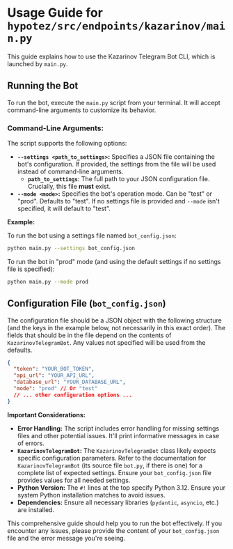 # Usage Guide for `hypotez/src/endpoints/kazarinov/main.py`

This guide explains how to use the Kazarinov Telegram Bot CLI, which is launched by `main.py`.

## Running the Bot

To run the bot, execute the `main.py` script from your terminal.  It will accept command-line arguments to customize its behavior.

### Command-Line Arguments:

The script supports the following options:

* **`--settings <path_to_settings>`:** Specifies a JSON file containing the bot's configuration.  If provided, the settings from the file will be used instead of command-line arguments.
    * **`path_to_settings`**: The full path to your JSON configuration file.  Crucially, this file **must** exist.
* **`--mode <mode>`:** Specifies the bot's operation mode.  Can be "test" or "prod".  Defaults to "test". If no settings file is provided and `--mode` isn't specified, it will default to "test".

**Example:**

To run the bot using a settings file named `bot_config.json`:

```bash
python main.py --settings bot_config.json
```


To run the bot in "prod" mode (and using the default settings if no settings file is specified):

```bash
python main.py --mode prod
```

## Configuration File (`bot_config.json`)

The configuration file should be a JSON object with the following structure (and the keys in the example below, not necessarily in this exact order).  The fields that should be in the file depend on the contents of `KazarinovTelegramBot`.   Any values not specified will be used from the defaults.

```json
{
  "token": "YOUR_BOT_TOKEN",
  "api_url": "YOUR_API_URL",  
  "database_url": "YOUR_DATABASE_URL",
  "mode": "prod" // Or "test"
  // ... other configuration options ...
}
```

**Important Considerations:**

* **Error Handling:** The script includes error handling for missing settings files and other potential issues.  It'll print informative messages in case of errors.
* **`KazarinovTelegramBot`:** The `KazarinovTelegramBot` class likely expects specific configuration parameters. Refer to the documentation for `KazarinovTelegramBot` (its source file `bot.py`, if there is one) for a complete list of expected settings.   Ensure your `bot_config.json` file provides values for all needed settings.
* **Python Version:**  The `#!` lines at the top specify Python 3.12. Ensure your system Python installation matches to avoid issues.
* **Dependencies:**  Ensure all necessary libraries (`pydantic`, `asyncio`, etc.) are installed.


This comprehensive guide should help you to run the bot effectively. If you encounter any issues, please provide the content of your `bot_config.json` file and the error message you're seeing.